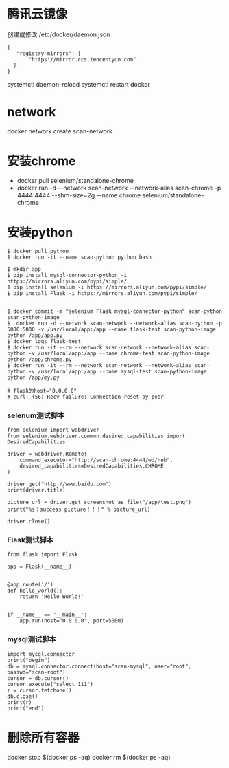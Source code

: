 # 腾讯云镜像
创建或修改 /etc/docker/daemon.json
```
{
   "registry-mirrors": [
       "https://mirror.ccs.tencentyun.com"
  ]
}
```
systemctl daemon-reload
systemctl restart docker

# network
docker network create scan-network


# 安装chrome
* docker pull selenium/standalone-chrome
* docker run -d --network scan-network --network-alias scan-chrome -p 4444:4444 --shm-size=2g --name chrome selenium/standalone-chrome

# 安装python
```
$ docker pull python
$ docker run -it --name scan-python python bash

$ mkdir app
$ pip install mysql-connector-python -i https://mirrors.aliyun.com/pypi/simple/
$ pip install selenium -i https://mirrors.aliyun.com/pypi/simple/
$ pip install Flask -i https://mirrors.aliyun.com/pypi/simple/


$ docker commit -m "selenium Flask mysql-connector-python" scan-python scan-python-image
$  docker run -d --network scan-network --network-alias scan-python -p 5000:5000 -v /usr/local/app:/app --name flask-test scan-python-image python /app/app.py
$ docker logs flask-test
$ docker run -it --rm --network scan-network --network-alias scan-python -v /usr/local/app:/app --name chrome-test scan-python-image python /app/chrome.py
$ docker run -it --rm --network scan-network --network-alias scan-python -v /usr/local/app:/app --name mysql-test scan-python-image python /app/my.py

# flask的host="0.0.0.0"
# curl: (56) Recv failure: Connection reset by peer
```

### selenum测试脚本
```
from selenium import webdriver
from selenium.webdriver.common.desired_capabilities import DesiredCapabilities

driver = webdriver.Remote(
    command_executor="http://scan-chrome:4444/wd/hub",
    desired_capabilities=DesiredCapabilities.CHROME
)

driver.get("http://www.baidu.com")
print(driver.title)

picture_url = driver.get_screenshot_as_file("/app/test.png")
print("%s：success picture！！！" % picture_url)

driver.close()
```
### Flask测试脚本
```
from flask import Flask

app = Flask(__name__)


@app.route('/')
def hello_world():
    return 'Hello World!'


if __name__ == '__main__':
    app.run(host="0.0.0.0", port=5000)
```
### mysql测试脚本
```
import mysql.connector
print("begin")
db = mysql.connector.connect(host="scan-mysql", user="root", passwd="scan-root")
cursor = db.cursor()
cursor.execute("select 111")
r = cursor.fetchone()
db.close()
print(r)
print("end")
```


# 删除所有容器
docker stop $(docker ps -aq)
docker rm $(docker ps -aq)








